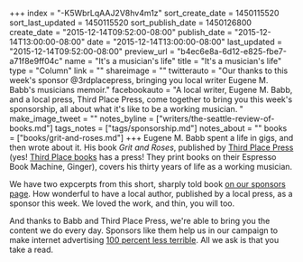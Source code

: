 +++
index = "-K5WbrLqAAJ2V8hv4m1z"
sort_create_date = 1450115520
sort_last_updated = 1450115520
sort_publish_date = 1450126800
create_date = "2015-12-14T09:52:00-08:00"
publish_date = "2015-12-14T13:00:00-08:00"
date = "2015-12-14T13:00:00-08:00"
last_updated = "2015-12-14T09:52:00-08:00"
preview_url = "b4ec6e8a-6d12-e825-fbe7-a71f8e9ff04c"
name = "It's a musician's life"
title = "It's a musician's life"
type = "Column"
link = ""
shareimage = ""
twitterauto = "Our thanks to this week's sponsor @3rdplacepress, bringing you local writer Eugene M. Babb's musicians memoir."
facebookauto = "A local writer, Eugene M. Babb, and a local press, Third Place Press, come together to bring you this week's sponsorship, all about what it's like to be a working musician. "
make_image_tweet = ""
notes_byline = ["writers/the-seattle-review-of-books.md"]
tags_notes = ["tags/sponsorship.md"]
notes_about = ""
books = ["books/grit-and-roses.md"]
+++
Eugene M. Babb spent a life in gigs, and then wrote about it. His book _Grit and Roses_, published by <a href="http://thirdplacepress.com" title="Third Place Press | Home | Print on demand and self publishing services">Third Place Press</a> (yes! <a href="http://www.thirdplacebooks.com" title="Third Place Books | Books, community, events and more">Third Place books</a> has a press! They print books on their Espresso Book Machine, Ginger), covers his thirty years of life as a working musician. 

We have two expcerpts from this short, sharply told book <a href="http://seattlereviewofbooks.com/sponsorships" title="The Seattle Review of Books - sponsorships">on our sponsors page</a>. How wonderful to have a local author, published by a local press, as a sponsor this week. We loved the work, and thin, you will too. 

And thanks to Babb and Third Place Press, we're able to bring you the content we do every day. Sponsors like them help us in our campaign to make internet advertising <a href="http://seattlereviewofbooks.com/notes/2015/08/05/help-us-make-internet-advertisements-100-percent-less-terrible/" title="The Seattle Review of Books - Help us make internet advertisements 100 percent less terrible">100 percent less terrible</a>. All we ask is that you take a read. 